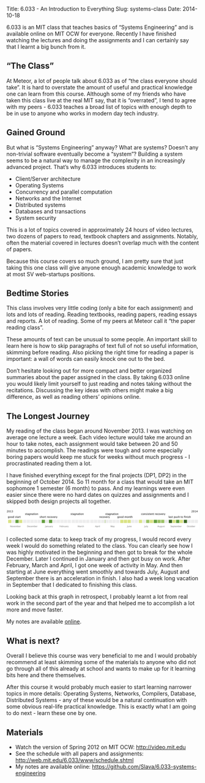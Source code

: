 Title: 6.033 - An Introduction to Everything
Slug: systems-class
Date: 2014-10-18

6.033 is an MIT class that teaches basics of “Systems Engineering” and is available online on MIT OCW for everyone. Recently I have finished watching the lectures and doing the assignments and I can certainly say that I learnt a big bunch from it.

## “The Class”

At Meteor, a lot of people talk about 6.033 as of “the class everyone should take”. It is hard to overstate the amount of useful and practical knowledge one can learn from this course. Although some of my friends who have taken this class live at the real MIT say, that it is “overrated”, I tend to agree with my peers - 6.033 teaches a broad list of topics with enough depth to be in use to anyone who works in modern day tech industry.

## Gained Ground

But what is “Systems Engineering” anyway? What are systems? Doesn’t any non-trivial software eventually become a “system”? Building a system seems to be a natural way to manage the complexity in an increasingly advanced project. That’s why 6.033 introduces students to:

- Client/Server architecture
- Operating Systems
- Concurrency and parallel computation
- Networks and the Internet
- Distributed systems
- Databases and transactions
- System security

This is a lot of topics covered in approximately 24 hours of video lectures, two dozens of papers to read, textbook chapters and assignments. Notably, often the material covered in lectures doesn’t overlap much with the content of papers.

Because this course covers so much ground, I am pretty sure that just taking this one class will give anyone enough academic knowledge to work at most SV web-startups positions.

## Bedtime Stories

This class involves very little coding (only a bite for each assignment) and lots and lots of reading. Reading textbooks, reading papers, reading essays and reports. A lot of reading. Some of my peers at Meteor call it “the paper reading class”.

These amounts of text can be unusual to some people. An important skill to learn here is how to skip paragraphs of text full of not so useful information, skimming before reading. Also picking the right time for reading a paper is important: a wall of words can easily knock one out to the bed.

Don’t hesitate looking out for more compact and better organized summaries about the paper assigned in the class. By taking 6.033 online you would likely limit yourself to just reading and notes taking without the recitations. Discussing the key ideas with others might make a big difference, as well as reading others’ opinions online.

## The Longest Journey

My reading of the class began around November 2013. I was watching on average one lecture a week. Each video lecture would take me around an hour to take notes, each assignment would take between 20 and 50 minutes to accomplish. The readings were tough and some especially boring papers would keep me stuck for weeks without much progress - I procrastinated reading them a lot.

I have finished everything except for the final projects (DP1, DP2) in the beginning of October 2014. So 11 month for a class that would take an MIT sophomore 1 semester (6 month) to pass. And my learnings were even easier since there were no hard dates on quizzes and assignments and I skipped both design projects all together.

![](/images/systems-progress.png)

I collected some data: to keep track of my progress, I would record every week I would do something related to the class. You can clearly see how I was highly motivated in the beginning and then got to break for the whole December. Later I continued in January and then got busy on work. After February, March and April, I got one week of activity in May. And then starting at June everything went smoothly and towards July, August and September there is an acceleration in finish. I also had a week long vacation in September that I dedicated to finishing this class.

Looking back at this graph in retrospect, I probably learnt a lot from real work in the second part of the year and that helped me to accomplish a lot more and move faster.

My notes are available [online](https://github.com/Slava/6.033-systems-engineering).

## What is next?

Overall I believe this course was very beneficial to me and I would probably recommend at least skimming some of the materials to anyone who did not go through all of this already at school and wants to make up for it learning bits here and there themselves.

After this course it would probably much easier to start learning narrower topics in more details: Operating Systems, Networks, Compilers, Database, Distributed Systems - any of these would be a natural continuation with some obvious real-life practical knowledge. This is exactly what I am going to do next - learn these one by one.

## Materials

- Watch the version of Spring 2012 on MIT OCW: <http://video.mit.edu>
- See the schedule with all papers and assignments: <http://web.mit.edu/6.033/www/schedule.shtml>
- My notes are available online: <https://github.com/Slava/6.033-systems-engineering>


